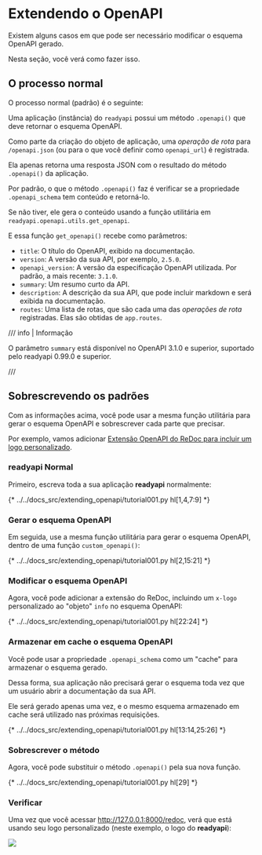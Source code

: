 # Extendendo o OpenAPI

Existem alguns casos em que pode ser necessário modificar o esquema OpenAPI gerado.

Nesta seção, você verá como fazer isso.

## O processo normal

O processo normal (padrão) é o seguinte:

Uma aplicação (instância) do `readyapi` possui um método `.openapi()` que deve retornar o esquema OpenAPI.

Como parte da criação do objeto de aplicação, uma *operação de rota* para `/openapi.json` (ou para o que você definir como `openapi_url`) é registrada.

Ela apenas retorna uma resposta JSON com o resultado do método `.openapi()` da aplicação.

Por padrão, o que o método `.openapi()` faz é verificar se a propriedade `.openapi_schema` tem conteúdo e retorná-lo.

Se não tiver, ele gera o conteúdo usando a função utilitária em `readyapi.openapi.utils.get_openapi`.

E essa função `get_openapi()` recebe como parâmetros:

* `title`: O título do OpenAPI, exibido na documentação.
* `version`: A versão da sua API, por exemplo, `2.5.0`.
* `openapi_version`: A versão da especificação OpenAPI utilizada. Por padrão, a mais recente: `3.1.0`.
* `summary`: Um resumo curto da API.
* `description`: A descrição da sua API, que pode incluir markdown e será exibida na documentação.
* `routes`: Uma lista de rotas, que são cada uma das *operações de rota* registradas. Elas são obtidas de `app.routes`.

/// info | Informação

O parâmetro `summary` está disponível no OpenAPI 3.1.0 e superior, suportado pelo readyapi 0.99.0 e superior.

///

## Sobrescrevendo os padrões

Com as informações acima, você pode usar a mesma função utilitária para gerar o esquema OpenAPI e sobrescrever cada parte que precisar.

Por exemplo, vamos adicionar <a href="https://github.com/Rebilly/ReDoc/blob/master/docs/redoc-vendor-extensions.md#x-logo" class="external-link" target="_blank">Extensão OpenAPI do ReDoc para incluir um logo personalizado</a>.

### **readyapi** Normal

Primeiro, escreva toda a sua aplicação **readyapi** normalmente:

{* ../../docs_src/extending_openapi/tutorial001.py hl[1,4,7:9] *}

### Gerar o esquema OpenAPI

Em seguida, use a mesma função utilitária para gerar o esquema OpenAPI, dentro de uma função `custom_openapi()`:

{* ../../docs_src/extending_openapi/tutorial001.py hl[2,15:21] *}

### Modificar o esquema OpenAPI

Agora, você pode adicionar a extensão do ReDoc, incluindo um `x-logo` personalizado ao "objeto" `info` no esquema OpenAPI:

{* ../../docs_src/extending_openapi/tutorial001.py hl[22:24] *}

### Armazenar em cache o esquema OpenAPI

Você pode usar a propriedade `.openapi_schema` como um "cache" para armazenar o esquema gerado.

Dessa forma, sua aplicação não precisará gerar o esquema toda vez que um usuário abrir a documentação da sua API.

Ele será gerado apenas uma vez, e o mesmo esquema armazenado em cache será utilizado nas próximas requisições.

{* ../../docs_src/extending_openapi/tutorial001.py hl[13:14,25:26] *}

### Sobrescrever o método

Agora, você pode substituir o método `.openapi()` pela sua nova função.

{* ../../docs_src/extending_openapi/tutorial001.py hl[29] *}

### Verificar

Uma vez que você acessar <a href="http://127.0.0.1:8000/redoc" class="external-link" target="_blank">http://127.0.0.1:8000/redoc</a>, verá que está usando seu logo personalizado (neste exemplo, o logo do **readyapi**):

<img src="/docs/en/docs/img/tutorial/extending-openapi/image01.png">
